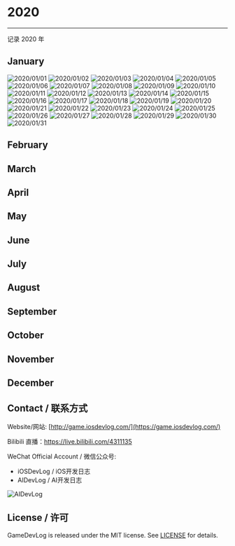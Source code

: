 # 2020
---

记录 2020 年

## January

![2020/01/01](https://raw.githubusercontent.com/GameDevLog/2020/master/2020/01/2020-01-01.png)
![2020/01/02](https://raw.githubusercontent.com/GameDevLog/2020/master/2020/01/2020-01-02.png)
![2020/01/03](https://raw.githubusercontent.com/GameDevLog/2020/master/2020/01/2020-01-03.png)
![2020/01/04](https://raw.githubusercontent.com/GameDevLog/2020/master/2020/01/2020-01-04.png)
![2020/01/05](https://raw.githubusercontent.com/GameDevLog/2020/master/2020/01/2020-01-05.png)
![2020/01/06](https://raw.githubusercontent.com/GameDevLog/2020/master/2020/01/2020-01-06.png)
![2020/01/07](https://raw.githubusercontent.com/GameDevLog/2020/master/2020/01/2020-01-07.png)
![2020/01/08](https://raw.githubusercontent.com/GameDevLog/2020/master/2020/01/2020-01-08.png)
![2020/01/09](https://raw.githubusercontent.com/GameDevLog/2020/master/2020/01/2020-01-09.png)
![2020/01/10](https://raw.githubusercontent.com/GameDevLog/2020/master/2020/01/2020-01-10.png)
![2020/01/11](https://raw.githubusercontent.com/GameDevLog/2020/master/2020/01/2020-01-11.png)
![2020/01/12](https://raw.githubusercontent.com/GameDevLog/2020/master/2020/01/2020-01-12.png)
![2020/01/13](https://raw.githubusercontent.com/GameDevLog/2020/master/2020/01/2020-01-13.png)
![2020/01/14](https://raw.githubusercontent.com/GameDevLog/2020/master/2020/01/2020-01-14.png)
![2020/01/15](https://raw.githubusercontent.com/GameDevLog/2020/master/2020/01/2020-01-15.png)
![2020/01/16](https://raw.githubusercontent.com/GameDevLog/2020/master/2020/01/2020-01-16.png)
![2020/01/17](https://raw.githubusercontent.com/GameDevLog/2020/master/2020/01/2020-01-17.png)
![2020/01/18](https://raw.githubusercontent.com/GameDevLog/2020/master/2020/01/2020-01-18.png)
![2020/01/19](https://raw.githubusercontent.com/GameDevLog/2020/master/2020/01/2020-01-19.png)
![2020/01/20](https://raw.githubusercontent.com/GameDevLog/2020/master/2020/01/2020-01-20.png)
![2020/01/21](https://raw.githubusercontent.com/GameDevLog/2020/master/2020/01/2020-01-21.png)
![2020/01/22](https://raw.githubusercontent.com/GameDevLog/2020/master/2020/01/2020-01-22.png)
![2020/01/23](https://raw.githubusercontent.com/GameDevLog/2020/master/2020/01/2020-01-23.png)
![2020/01/24](https://raw.githubusercontent.com/GameDevLog/2020/master/2020/01/2020-01-24.png)
![2020/01/25](https://raw.githubusercontent.com/GameDevLog/2020/master/2020/01/2020-01-25.png)
![2020/01/26](https://raw.githubusercontent.com/GameDevLog/2020/master/2020/01/2020-01-26.png)
![2020/01/27](https://raw.githubusercontent.com/GameDevLog/2020/master/2020/01/2020-01-27.png)
![2020/01/28](https://raw.githubusercontent.com/GameDevLog/2020/master/2020/01/2020-01-28.png)
![2020/01/29](https://raw.githubusercontent.com/GameDevLog/2020/master/2020/01/2020-01-29.png)
![2020/01/30](https://raw.githubusercontent.com/GameDevLog/2020/master/2020/01/2020-01-30.png)
![2020/01/31](https://raw.githubusercontent.com/GameDevLog/2020/master/2020/01/2020-01-31.png)

## February

## March

## April

## May

## June

## July

## August

## September

## October

## November

## December

## Contact / 联系方式

Website/网站: [http://game.iosdevlog.com/](https://game.iosdevlog.com/)

Bilibili 直播：<https://live.bilibili.com/4311135>

WeChat Official Account / 微信公众号:

* iOSDevLog / iOS开发日志
* AIDevLog / AI开发日志

![AIDevLog](https://raw.githubusercontent.com/GameDevLog/GameDevLogTemplete/master/ScreenShots/AIDevLog.png)

## License / 许可

GameDevLog is released under the MIT license. See [LICENSE](LICENSE) for details.
